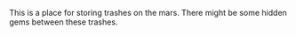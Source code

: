 This is a place for storing trashes on the mars. There might be some hidden gems between these trashes.
